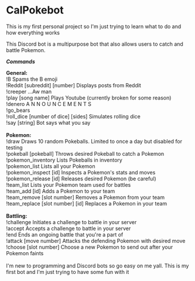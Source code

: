 # CalPokebot
This is my first personal project so I'm just trying to learn what to do and how everything works

This Discord bot is a multipurpose bot that also allows users to catch and battle Pokemon.

***Commands***

<b>General:</b><br>
!B Spams the B emoji<br>
!Reddit [subreddit] [number] Displays posts from Reddit<br>
!creeper ...Aw man<br>
!play [song name] Plays Youtube (currently broken for some reason)<br>
!denero A N N O U N C E M E N T S<br>
!go_bears<br>
!roll_dice [number of dice] [sides] Simulates rolling dice<br>
!say [string] Bot says what you say <br>
<br>
<b>Pokemon:</b><br>
!draw Draws 10 random Pokeballs. Limited to once a day but disabled for testing<br>
!pokeball [pokeball] Throws desired Pokeball to catch a Pokemon<br>
!pokemon_inventory Lists Pokeballs in inventory<br>
!pokemon_list Lists all your Pokemon<br>
!pokemon_inspect [id] Inspects a Pokemon's stats and moves<br>
!pokemon_release [id] Releases desired Pokemon (be careful)<br>
!team_list Lists your Pokemon team used for battles<br>
!team_add [id] Adds a Pokemon to your team<br>
!team_remove [slot number] Removes a Pokemon from your team<br>
!team_replace [slot number] [id] Replaces a Pokemon in your team<br>
<br>
<b>Battling:</b><br>
!challenge Initiates a challenge to battle in your server<br>
!accept Accepts a challenge to battle in your server<br>
!end Ends an ongoing battle that you're a part of<br>
!attack [move number] Attacks the defending Pokemon with desired move<br>
!choose [slot number] Choose a new Pokemon to send out after your Pokemon faints<br>
<br>
I'm new to programming and Discord bots so go easy on me yall. This is my first bot and I'm just trying to have some fun with it
